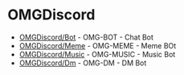 # OMGDiscord

- [OMGDiscord/Bot](https://github.com/OMGDiscord/Bot) - OMG-BOT - Chat Bot
- [OMGDiscord/Meme](https://github.com/OMGDiscord/Meme) - OMG-MEME - Meme BOt
- [OMGDiscord/Music](https://github.com/OMGDiscord/Music) - OMG-MUSIC - Music Bot
- [OMGDiscord/Dm](https://github.com/OMGDiscord/DM) - OMG-DM - DM Bot
